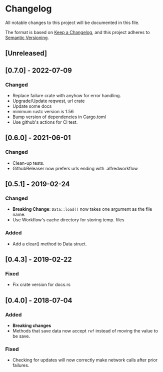 # Changelog
All notable changes to this project will be documented in this file.

The format is based on [Keep a Changelog](https://keepachangelog.com/en/1.0.0/),
and this project adheres to [Semantic Versioning](https://semver.org/spec/v2.0.0.html).

## [Unreleased]

## [0.7.0] - 2022-07-09
### Changed
- Replace failure crate with anyhow for error handling.
- Upgrade/Update reqwest, url crate
- Update some docs
- minimum rustc version is 1.56
- Bump version of dependencies in Cargo.toml
- Use github's actions for CI test.

## [0.6.0] - 2021-06-01
### Changed
- Clean-up tests.
- GithubReleaser now prefers urls ending with .alfredworkflow

## [0.5.1] - 2019-02-24
### Changed
- **Breaking Change**: `Data::load()` now takes one argument as the file name.
- Use Workflow's cache directory for storing temp. files
### Added
- Add a clear() method to Data struct.

## [0.4.3] - 2019-02-22
### Fixed
- Fix crate version for docs.rs

## [0.4.0] - 2018-07-04
### Added
- **Breaking changes**
- Methods that save data now accept `ref` instead of moving the value to be save.
### Fixed
- Checking for updates will now correctly make network calls after prior failures.
